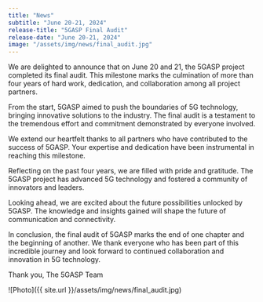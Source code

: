 ```yaml
---
title: "News"
subtitle: "June 20-21, 2024"
release-title: "5GASP Final Audit"
release-date: "June 20-21, 2024"
image: "/assets/img/news/final_audit.jpg"
---
```


We are delighted to announce that on June 20 and 21, the 5GASP project completed its final audit. This milestone marks the culmination of more than four years of hard work, dedication, and collaboration among all project partners.

From the start, 5GASP aimed to push the boundaries of 5G technology, bringing innovative solutions to the industry. The final audit is a testament to the tremendous effort and commitment demonstrated by everyone involved.

We extend our heartfelt thanks to all partners who have contributed to the success of 5GASP. Your expertise and dedication have been instrumental in reaching this milestone.

Reflecting on the past four years, we are filled with pride and gratitude. The 5GASP project has advanced 5G technology and fostered a community of innovators and leaders.

Looking ahead, we are excited about the future possibilities unlocked by 5GASP. The knowledge and insights gained will shape the future of communication and connectivity.

In conclusion, the final audit of 5GASP marks the end of one chapter and the beginning of another. We thank everyone who has been part of this incredible journey and look forward to continued collaboration and innovation in 5G technology.

Thank you,
The 5GASP Team

![Photo]({{ site.url }}/assets/img/news/final_audit.jpg)